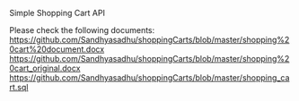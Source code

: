 Simple Shopping Cart API

Please check the following documents:
https://github.com/Sandhyasadhu/shoppingCarts/blob/master/shopping%20cart%20document.docx
https://github.com/Sandhyasadhu/shoppingCarts/blob/master/shopping%20cart_original.docx
https://github.com/Sandhyasadhu/shoppingCarts/blob/master/shopping_cart.sql

